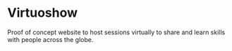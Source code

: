 # Virtuoshow
Proof of concept website to host sessions virtually to share and learn skills with people across the globe.

